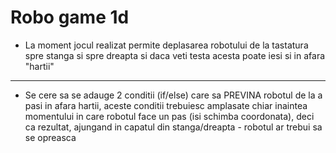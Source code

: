 # Robo game 1d

* La moment jocul realizat permite deplasarea robotului de la tastatura spre stanga si spre dreapta si daca veti testa acesta poate iesi si in afara "hartii"


---

* Se cere sa se adauge 2 conditii (if/else) care sa PREVINA robotul de la a pasi in afara hartii, aceste conditii trebuiesc amplasate chiar inaintea momentului in care robotul face un pas (isi schimba coordonata), deci ca rezultat, ajungand in capatul din stanga/dreapta - robotul ar trebui sa se opreasca 
